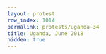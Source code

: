 ```yaml
---
layout: protest
row_index: 1014
permalink: protests/uganda-34
title: Uganda, June 2018
hidden: true
---
```

